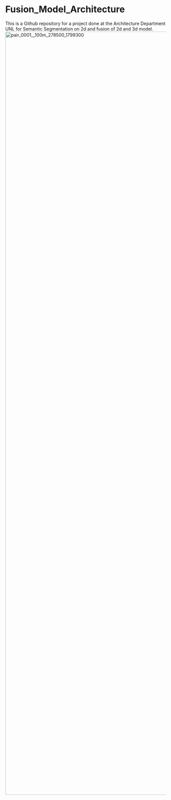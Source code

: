 # Fusion_Model_Architecture
This is a Github repository for a project done at the Architecture Department UNL for Semantic Segmentation on 2d and fusion of 2d and 3d model.
<img width="3000" height="2400" alt="pair_0001__100m_278500_1799300" src="https://github.com/user-attachments/assets/5bf9cbd5-668e-4e40-88e2-5a4bfe7f2c06" />

